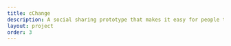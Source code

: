 ```yaml
---
title: cChange
description: A social sharing prototype that makes it easy for people to publicly support the causes they care about and encourage their friends to do the same.
layout: project
order: 3
---
```


